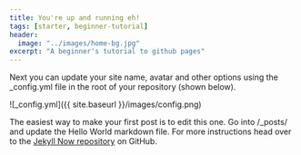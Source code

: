 ```yaml
---
title: You're up and running eh!
tags: [starter, beginner-tutorial]
header:
  image: "../images/home-bg.jpg"
excerpt: "A beginner's tutorial to github pages"
---
```


Next you can update your site name, avatar and other options using the _config.yml file in the root of your repository (shown below).

![_config.yml]({{ site.baseurl }}/images/config.png)

The easiest way to make your first post is to edit this one. Go into /_posts/ and update the Hello World markdown file. For more instructions head over to the [Jekyll Now repository](https://github.com/barryclark/jekyll-now) on GitHub.